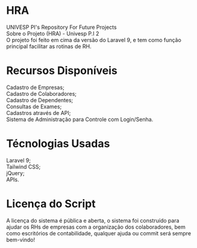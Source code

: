 # HRA
UNIVESP PI's Repository For Future Projects <br />
Sobre o Projeto (HRA) - Univesp P.I 2 <br />
O projeto foi feito em cima da versão do Laravel 9, e tem como função principal facilitar as rotinas de RH. <br />
# Recursos Disponíveis
Cadastro de Empresas; <br />
Cadastro de Colaboradores; <br />
Cadastro de Dependentes; <br />
Consultas de Exames; <br />
Cadastros através de API; <br />
Sistema de Administração para Controle com Login/Senha. <br />

# Técnologias Usadas
Laravel 9; <br />
Tailwind CSS; <br />
jQuery; <br />
APIs.<br />
 
# Licença do Script
A licença do sistema é pública e aberta, o sistema foi construído para ajudar os RHs de empresas com a organização dos colaboradores, bem como escritórios de contabilidade, qualquer ajuda ou commit será sempre bem-vindo!
